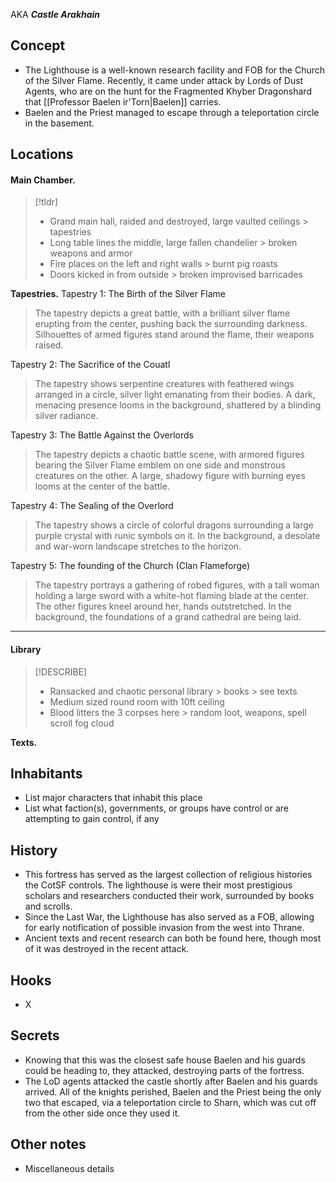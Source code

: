 AKA ***Castle Arakhain***
## Concept
- The Lighthouse is a well-known research facility and FOB for the Church of the Silver Flame. Recently, it came under attack by Lords of Dust Agents, who are on the hunt for the Fragmented Khyber Dragonshard that [[Professor Baelen ir'Torn|Baelen]] carries.
- Baelen and the Priest managed to escape through a teleportation circle in the basement.
## Locations

#### Main Chamber.

> [!tldr]
> - Grand main hall, raided and destroyed, large vaulted ceilings > tapestries
> - Long table lines the middle, large fallen chandelier > broken weapons and armor
> - Fire places on the left and right walls > burnt pig roasts
> - Doors kicked in from outside > broken improvised barricades


**Tapestries.**
Tapestry 1: The Birth of the Silver Flame

> The tapestry depicts a great battle, with a brilliant silver flame erupting from the center, pushing back the surrounding darkness. Silhouettes of armed figures stand around the flame, their weapons raised.

Tapestry 2: The Sacrifice of the Couatl

> The tapestry shows serpentine creatures with feathered wings arranged in a circle, silver light emanating from their bodies. A dark, menacing presence looms in the background, shattered by a blinding silver radiance.

Tapestry 3: The Battle Against the Overlords

> The tapestry depicts a chaotic battle scene, with armored figures bearing the Silver Flame emblem on one side and monstrous creatures on the other. A large, shadowy figure with burning eyes looms at the center of the battle.

Tapestry 4: The Sealing of the Overlord

> The tapestry shows a circle of colorful dragons surrounding a large purple crystal with runic symbols on it. In the background, a desolate and war-worn landscape stretches to the horizon.

Tapestry 5: The founding of the Church (Clan Flameforge)

> The tapestry portrays a gathering of robed figures, with a tall woman holding a large sword with a white-hot flaming blade at the center. The other figures kneel around her, hands outstretched. In the background, the foundations of a grand cathedral are being laid.

---

#### Library

> [!DESCRIBE]
> - Ransacked and chaotic personal library > books > see texts
> - Medium sized round room with 10ft ceiling
> - Blood litters the 3 corpses here > random loot, weapons, spell scroll fog cloud

**Texts.**
## Inhabitants
- List major characters that inhabit this place
- List what faction(s), governments, or groups have control or are attempting to gain control, if any

## History
- This fortress has served as the largest collection of religious histories the CotSF controls. The lighthouse is were their most prestigious scholars and researchers conducted their work, surrounded by books and scrolls.
- Since the Last War, the Lighthouse has also served as a FOB, allowing for early notification of possible invasion from the west into Thrane.
- Ancient texts and recent research can both be found here, though most of it was destroyed in the recent attack.
## Hooks
- X
## Secrets
 - Knowing that this was the closest safe house Baelen and his guards could be heading to, they attacked, destroying parts of the fortress.
- The LoD agents attacked the castle shortly after Baelen and his guards arrived. All of the knights perished, Baelen and the Priest being the only two that escaped, via a teleportation circle to Sharn, which was cut off from the other side once they used it.

## Other notes
- Miscellaneous details